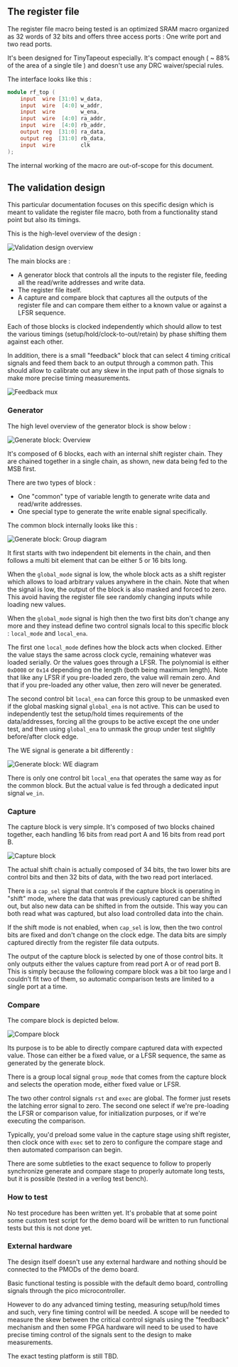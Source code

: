 ## The register file

The register file macro being tested is an optimized SRAM macro organized as
32 words of 32 bits and offers three access ports : One write port and two
read ports.

It's been designed for TinyTapeout especially. It's compact enough ( ~ 88% of
the area of a single tile ) and doesn't use any DRC waiver/special rules.

The interface looks like this :

```verilog
module rf_top (
    input  wire [31:0] w_data,
    input  wire  [4:0] w_addr,
    input  wire        w_ena,
    input  wire  [4:0] ra_addr,
    input  wire  [4:0] rb_addr,
    output reg  [31:0] ra_data,
    output reg  [31:0] rb_data,
    input  wire        clk
);
```

The internal working of the macro are out-of-scope for this document.


## The validation design

This particular documentation focuses on this specific design which is meant
to validate the register file macro, both from a functionality stand point but
also its timings.

This is the high-level overview of the design :

![Validation design overview](overview_w.svg)

The main blocks are :

* A generator block that controls all the inputs to the register file,
  feeding all the read/write addresses and write data.
* The register file itself.
* A capture and compare block that captures all the outputs of the
  register file and can compare them either to a known value or against
  a LFSR sequence.

Each of those blocks is clocked independently which should allow to test
the various timings (setup/hold/clock-to-out/retain) by phase shifting
them against each other.

In addition, there is a small "feedback" block that can select 4 timing
critical signals and feed them back to an output through a common path.
This should allow to calibrate out any skew in the input path of those
signals to make more precise timing measurements.

![Feedback mux](gen_fb_w.svg)


### Generator

The high level overview of the generator block is show below :

![Generate block: Overview](gen_top_w.svg)

It's composed of 6 blocks, each with an internal shift register chain.
They are chained together in a single chain, as shown, new data being fed
to the MSB first.

There are two types of block :
* One "common" type of variable length to generate write data and read/write
  addresses.
* One special type to generate the write enable signal specifically.

The common block internally looks like this :

![Generate block: Group diagram](gen_group_w.svg)

It first starts with two independent bit elements in the chain, and then
follows a multi bit element that can be either 5 or 16 bits long.

When the `global_mode` signal is low, the whole block acts as a shift
register which allows to load arbitrary values anywhere in the chain.
Note that when the signal is low, the output of the block is also masked
and forced to zero. This avoid having the register file see randomly
changing inputs while loading new values.

When the `global_mode` signal is high then the two first bits don't
change any more and they instead define two control signals local to
this specific block : `local_mode` and `local_ena`.

The first one `local_mode` defines how the block acts when clocked.
Either the value stays the same across clock cycle, remaining whatever
was loaded serially. Or the values goes through a LFSR. The polynomial
is either `0xD008` or `0x14` depending on the length (both being maximum
length). Note that like any LFSR if you pre-loaded zero, the value will
remain zero. And that if you pre-loaded any other value, then zero will
never be generated.

The second control bit `local_ena` can force this group to be unmasked
even if the global masking signal `global_ena` is not active. This can
be used to independently test the setup/hold times requirements of the
data/addresses, forcing all the groups to be active except the one
under test, and then using `global_ena` to unmask the group under test
slightly before/after clock edge.

The WE signal is generate a bit differently :

![Generate block: WE diagram](gen_we_w.svg)

There is only one control bit `local_ena` that operates the same way
as for the common block. But the actual value is fed through a dedicated
input signal `we_in`.


### Capture

The capture block is very simple. It's composed of two blocks chained
together, each handling 16 bits from read port A and 16 bits from read
port B.

![Capture block](cap_w.svg)

The actual shift chain is actually composed of 34 bits, the two lower
bits are control bits and then 32 bits of data, with the two read port
interlaced.

There is a `cap_sel` signal that controls if the capture block is
operating in "shift" mode, where the data that was previously captured
can be shifted out, but also new data can be shifted in from the outside.
This way you can both read what was captured, but also load controlled
data into the chain.

If the shift mode is not enabled, when `cap_sel` is low, then the two
control bits are fixed and don't change on the clock edge. The data
bits are simply captured directly from the register file data outputs.

The output of the capture block is selected by one of those control bits.
It only outputs either the values capture from read port A or of read
port B. This is simply because the following compare block was a bit
too large and I couldn't fit two of them, so automatic comparison tests
are limited to a single port at a time.


### Compare

The compare block is depicted below.

![Compare block](cmp_w.svg)

Its purpose is to be able to directly compare captured data with
expected value. Those can either be a fixed value, or a LFSR sequence,
the same as generated by the generate block.

There is a group local signal `group_mode` that comes from the capture
block and selects the operation mode, either fixed value or LFSR.

The two other control signals `rst` and `exec` are global. The former
just resets the latching error signal to zero. The second one select
if we're pre-loading the LFSR or comparison value, for initialization
purposes, or if we're executing the comparison.

Typically, you'd preload some value in the capture stage using
shift register, then clock once with `exec` set to zero to configure
the compare stage and then automated comparison can begin.

There are some subtleties to the exact sequence to follow to
properly synchronize generate and compare stage to properly
automate long tests, but it is possible (tested in a verilog
test bench).


### How to test

No test procedure has been written yet.
It's probable that at some point some custom test script for the demo
board will be written to run functional tests but this is not done yet.


### External hardware

The design itself doesn't use any external hardware and nothing should
be connected to the PMODs of the demo board.

Basic functional testing is possible with the default demo board, controlling
signals through the pico microcontroller.

However to do any advanced timing testing, measuring setup/hold times and such,
very fine timing control will be needed. A scope will be needed to measure the
skew between the critical control signals using the "feedback" mechanism and
then some FPGA hardware will need to be used to have precise timing control of
the signals sent to the design to make measurements.

The exact testing platform is still TBD.
